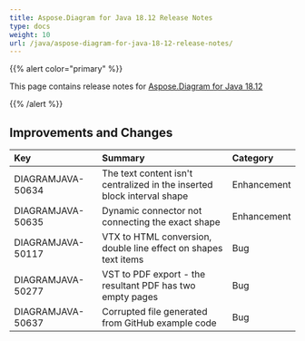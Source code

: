 ```yaml
---
title: Aspose.Diagram for Java 18.12 Release Notes
type: docs
weight: 10
url: /java/aspose-diagram-for-java-18-12-release-notes/
---
```


{{% alert color="primary" %}} 

This page contains release notes for [Aspose.Diagram for Java 18.12](https://docs.aspose.com/diagram/java/aspose-diagram-for-java-18-12-release-notes/)

{{% /alert %}} 
## **Improvements and Changes**

|**Key**|**Summary**|**Category**|
| :- | :- | :- |
|DIAGRAMJAVA-50634|The text content isn't centralized in the inserted block interval shape|Enhancement|
|DIAGRAMJAVA-50635|Dynamic connector not connecting the exact shape|Enhancement|
|DIAGRAMJAVA-50117|VTX to HTML conversion, double line effect on shapes text items|Bug|
|DIAGRAMJAVA-50277|VST to PDF export - the resultant PDF has two empty pages|Bug|
|DIAGRAMJAVA-50637|Corrupted file generated from GitHub example code|Bug|

